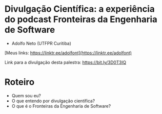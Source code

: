 # Divulgação Científica: a experiência do podcast Fronteiras da Engenharia de Software

- Adolfo Neto (UTFPR Curitiba)

[Meus links: https://linktr.ee/adolfont](https://linktr.ee/adolfont)

Link para a divulgação desta palestra: https://bit.ly/3D0T3IQ

# Roteiro

- Quem sou eu?
- O que entendo por divulgação científica?
- O que é o Fronteiras da Engenharia de Software?
